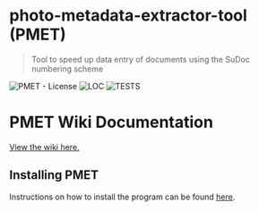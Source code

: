 # photo-metadata-extractor-tool (PMET)
> Tool to speed up data entry of documents using the SuDoc numbering scheme

![PMET - License](https://img.shields.io/badge/license-MIT-blue)
![LOC](https://tokei.rs/b1/github/Quorum-Code/photo-metadata-extractor-tool?category=lines)
![TESTS](https://github.com/Quorum-Code/photo-metadata-extractor-tool/actions/workflows/test.yml/badge.svg)

# PMET Wiki Documentation
[View the wiki here.](https://github.com/Quorum-Code/photo-metadata-extractor-tool/wiki)

## Installing PMET
Instructions on how to install the program can be found [here](https://github.com/Quorum-Code/photo-metadata-extractor-tool/wiki/Installing-PMET).

